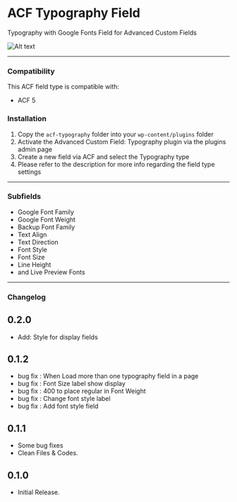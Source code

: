 # ACF Typography Field

Typography with Google Fonts Field for Advanced Custom Fields

![Alt text](http://reyhoun.com/lab/acf-typography.png "Optional title")

-----------------------

### Compatibility

This ACF field type is compatible with:
* ACF 5

### Installation

1. Copy the `acf-typography` folder into your `wp-content/plugins` folder
2. Activate the Advanced Custom Field: Typography plugin via the plugins admin page
3. Create a new field via ACF and select the Typography type
4. Please refer to the description for more info regarding the field type settings

-----------------------

### Subfields
* Google Font Family
* Google Font Weight
* Backup Font Family
* Text Align
* Text Direction
* Font Style
* Font Size
* Line Height
* and Live Preview Fonts

-----------------------

### Changelog

## 0.2.0
* Add: Style for display fields 

## 0.1.2
* bug fix : When Load more than one typography field in a page
* bug fix : Font Size label show display
* bug fix : 400 to place regular in Font Weight
* bug fix : Change font style label
* bug fix : Add font style field

## 0.1.1
* Some bug fixes
* Clean Files & Codes.

## 0.1.0
* Initial Release.